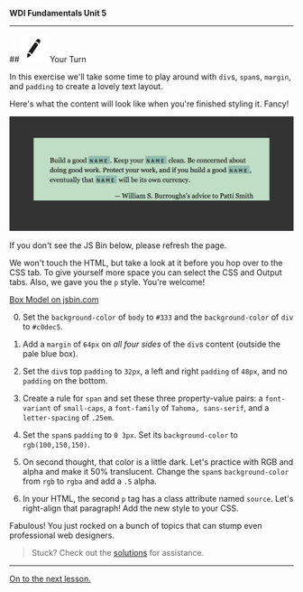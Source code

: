 **WDI Fundamentals Unit 5**

---

##![Your Turn](../assets/exercise.png) Your Turn

In this exercise we'll take some time to play around with `div`s, `span`s, `margin`, and `padding` to create a lovely text layout.

Here's what the content will look like when you're finished styling it. Fancy!

![](assets/the-box-model-exercise/box-model-text.png)

If you don't see the JS Bin below, please refresh the page.

We won't touch the HTML, but take a look at it before you hop over to the CSS tab. To give yourself more space you can select the CSS and Output tabs. Also, we gave you the `p` style. You're welcome!

<a class="jsbin-embed" href="http://jsbin.com/xidodiz/embed?html,css,output&height=600px">Box Model on jsbin.com</a><script src="http://static.jsbin.com/js/embed.min.js?3.40.3"></script>

0. Set the `background-color` of `body` to `#333` and the `background-color` of `div` to `#c0dec5`.

0. Add a `margin` of `64px` on *all four sides* of the `div`s content (outside the pale blue box).

0. Set the `div`s top `padding` to `32px`, a left and right `padding` of `48px`, and no `padding` on the bottom.

0. Create a rule for `span` and set these three property-value pairs: a `font-variant` of `small-caps`, a `font-family` of `Tahoma, sans-serif`, and a `letter-spacing` of `.25em`.

0. Set the `span`s `padding` to `0 3px`. Set its `background-color` to `rgb(100,150,150)`.

0. On second thought, that color is a little dark. Let's practice with RGB and alpha and make it 50% translucent. Change the `span`s `background-color` from `rgb` to `rgba` and add a `.5` alpha.

0. In your HTML, the second `p` tag has a class attribute named `source`. Let's right-align that paragraph! Add the new style to your CSS.


Fabulous! You just rocked on a bunch of topics that can stump even professional web designers.

> Stuck? Check out the [solutions](../exercise-solutions.md#the-box-model) for assistance.

---
[On to the next lesson.](header-footer-nav.md)
